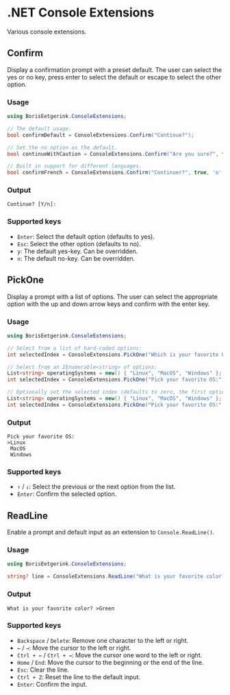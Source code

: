 # .NET Console Extensions

Various console extensions.

## Confirm

Display a confirmation prompt with a preset default. The user can select the yes or no key,
press enter to select the default or escape to select the other option.

### Usage

```csharp
using BorisEetgerink.ConsoleExtensions;

// The default usage.
bool confirmDefault = ConsoleExtensions.Confirm("Continue?");

// Set the no option as the default.
bool continueWithCaution = ConsoleExtensions.Confirm("Are you sure?", false);

// Built in support for different languages.
bool confirmFrench = ConsoleExtensions.Confirm("Continuer?", true, 'o', 'n');
```

### Output

```
Continue? [Y/n]:
```

### Supported keys

* `Enter`: Select the default option (defaults to yes).
* `Esc`: Select the other option (defaults to no).
* `y`: The default yes-key. Can be overridden.
* `n`: The default no-key. Can be overridden.

## PickOne

Display a prompt with a list of options. The user can select the appropriate option with the up and down arrow keys and
confirm with the enter key.

### Usage

```csharp
using BorisEetgerink.ConsoleExtensions;

// Select from a list of hard-coded options:
int selectedIndex = ConsoleExtensions.PickOne("Which is your favorite OS?", "Linux", "MacOS", "Windows");

// Select from an IEnumerable<string> of options:
List<string> operatingSystems = new() { "Linux", "MacOS", "Windows" };
int selectedIndex = ConsoleExtensions.PickOne("Pick your favorite OS:", operatingSystems);

// Optionally set the selected index (defaults to zero, the first option):
List<string> operatingSystems = new() { "Linux", "MacOS", "Windows" };
int selectedIndex = ConsoleExtensions.PickOne("Pick your favorite OS:", 2, operatingSystems);
```

### Output

```
Pick your favorite OS:
>Linux
 MacOS
 Windows
```

### Supported keys

* `↑` / `↓`: Select the previous or the next option from the list.
* `Enter`: Confirm the selected option.

## ReadLine

Enable a prompt and default input as an extension to `Console.ReadLine()`.

### Usage

```csharp
using BorisEetgerink.ConsoleExtensions;

string? line = ConsoleExtensions.ReadLine("What is your favorite color? >", "Green");
```

### Output

```
What is your favorite color? >Green
```

### Supported keys

* `Backspace` / `Delete`: Remove one character to the left or right.
* `←` / `→`: Move the cursor to the left or right.
* `Ctrl + ←` / `Ctrl + →`: Move the cursor one word to the left or right.
* `Home` / `End`: Move the cursor to the beginning or the end of the line.
* `Esc`: Clear the line.
* `Ctrl + Z`: Reset the line to the default input.
* `Enter`: Confirm the input.
